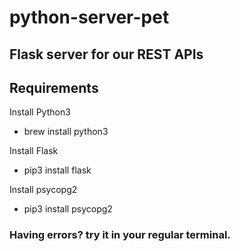 # python-server-pet
## Flask server for our REST APIs

## Requirements

Install Python3
- brew install python3

Install Flask
- pip3 install flask

Install psycopg2
- pip3 install psycopg2


### Having errors? try it in your regular terminal.



